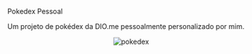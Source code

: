 Pokedex Pessoal
 
Um projeto de pokédex da DIO.me pessoalmente personalizado por mim.

<div align="center">
 
![pokedex](https://github.com/kalil004/Pokedex-Pessoal/blob/main/img/Captura%20de%20Tela%202024-01-10%20%C3%A0s%2019.28.24.png?raw=true)

</div>
